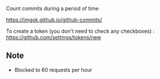 Count commits during a period of time

https://imgok.github.io/github-commits/

To create a token (you don't need to check any checkboxes) :
https://github.com/settings/tokens/new

## Note
- Blocked to 60 requests per hour